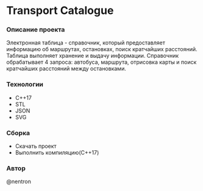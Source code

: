 # Transport Catalogue
### Описание проекта
Электронная таблица -  справочник, который предоставляет информацию об маршрутах, остановках, поиск кратчайших расстояний. Таблица выполняет хранение и выдачу информации. Справочник обрабатывает 4 запроса: автобуса, маршрута, отрисовка карты и поиск кратчайших расстояний между остановками.
### Технологии
- С++17
- STL
- JSON
- SVG
### Сборка
- Скачать проект
- Выполнить компиляцию(C++17)
### Автор
@nentron
